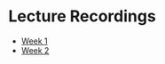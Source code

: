 # Lecture Recordings

* [Week 1](https://dub.sh/yzm-2031-week1)
* [Week 2](https://dub.sh/yzm2031-week2)
